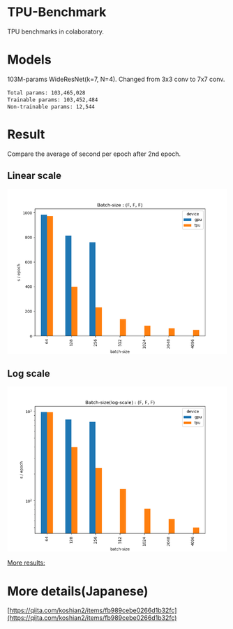 # TPU-Benchmark
TPU benchmarks in colaboratory.

# Models
103M-params WideResNet(k=7, N=4). Changed from 3x3 conv to 7x7 conv.

```
Total params: 103,465,028
Trainable params: 103,452,484
Non-trainable params: 12,544
```

# Result
Compare the average of second per epoch after 2nd epoch.

## Linear scale
![](https://github.com/koshian2/TPU-Benchmark/blob/master/images/01_batch_size.png)

## Log scale
![](https://github.com/koshian2/TPU-Benchmark/blob/master/images/02_batch_size_log.png)

[More results:](https://github.com/koshian2/TPU-Benchmark/tree/master/images)

# More details(Japanese)
[https://qiita.com/koshian2/items/fb989cebe0266d1b32fc](https://qiita.com/koshian2/items/fb989cebe0266d1b32fc)
